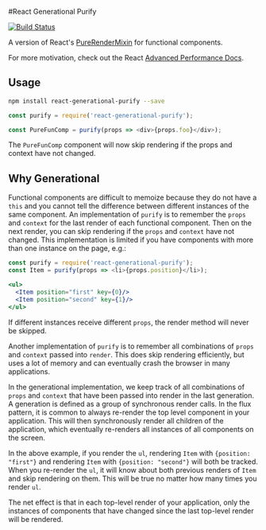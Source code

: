#React Generational Purify

[![Build Status](https://travis-ci.org/pivotal-cf/react-generational-purify.svg?branch=master)](https://travis-ci.org/pivotal-cf/react-generational-purify)

A version of React's [PureRenderMixin](https://facebook.github.io/react/docs/pure-render-mixin.html) for functional components.

For more motivation, check out the React [Advanced Performance Docs](https://facebook.github.io/react/docs/advanced-performance.html).

## Usage

```sh
npm install react-generational-purify --save
```

```js
const purify = require('react-generational-purify');

const PureFunComp = purify(props => <div>{props.foo}</div>);
```

The `PureFunComp` component will now skip rendering if the props and context have not changed.

## Why Generational

Functional components are difficult to memoize because they do not have a `this` and you cannot tell the difference between different instances of the same component.
An implementation of `purify` is to remember the `props` and `context` for the last render of each functional component. 
Then on the next render, you can skip rendering if the `props` and `context` have not changed. 
This implementation is limited if you have components with more than one instance on the page, e.g.:

```js
const purify = require('react-generational-purify');
const Item = purify(props => <li>{props.position}</li>);
```
```jsx
<ul>
  <Item position="first" key={0}/>
  <Item position="second" key={1}/>
</ul>
```

If different instances receive different `props`, the render method will never be skipped. 

Another implementation of `purify` is to remember all combinations of `props` and `context` passed into `render`.
This does skip rendering efficiently, but uses a lot of memory and can eventually crash the browser in many applications.

In the generational implementation, we keep track of all combinations of `props` and `context` that have been passed into render in the last generation. 
A generation is defined as a group of synchronous render calls. In the flux pattern, it is common to always re-render the top level component in your application. 
This will then synchronously render all children of the application, which eventually re-renders all instances of all components on the screen.

In the above example, if you render the `ul`, rendering `Item` with `{position: "first"}` and rendering `Item` with `{position: "second"}` will both be tracked.
When you re-render the `ul`, it will know about both previous renders of `Item` and skip rendering on them. This will be true no matter how many times you render `ul`.

The net effect is that in each top-level render of your application, only the instances of components that have changed since the last top-level render will be rendered.



